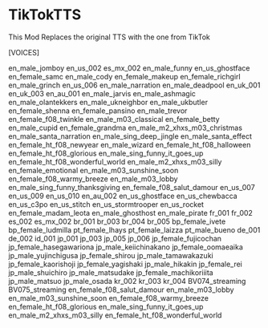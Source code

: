 # TikTokTTS
This Mod Replaces the original TTS with the one from TikTok

[VOICES]

en_male_jomboy
en_us_002
es_mx_002
en_male_funny
en_us_ghostface
en_female_samc
en_male_cody
en_female_makeup
en_female_richgirl
en_male_grinch
en_us_006
en_male_narration
en_male_deadpool
en_uk_001
en_uk_003
en_au_001
en_male_jarvis
en_male_ashmagic
en_male_olantekkers
en_male_ukneighbor
en_male_ukbutler
en_female_shenna
en_female_pansino
en_male_trevor
en_female_f08_twinkle
en_male_m03_classical
en_female_betty
en_male_cupid
en_female_grandma
en_male_m2_xhxs_m03_christmas
en_male_santa_narration
en_male_sing_deep_jingle
en_male_santa_effect
en_female_ht_f08_newyear
en_male_wizard
en_female_ht_f08_halloween
en_female_ht_f08_glorious
en_male_sing_funny_it_goes_up
en_female_ht_f08_wonderful_world
en_male_m2_xhxs_m03_silly
en_female_emotional
en_male_m03_sunshine_soon
en_female_f08_warmy_breeze
en_male_m03_lobby
en_male_sing_funny_thanksgiving
en_female_f08_salut_damour
en_us_007
en_us_009
en_us_010
en_au_002
en_us_ghostface
en_us_chewbacca
en_us_c3po
en_us_stitch
en_us_stormtrooper
en_us_rocket
en_female_madam_leota
en_male_ghosthost
en_male_pirate
fr_001
fr_002
es_002
es_mx_002
br_001
br_003
br_004
br_005
bp_female_ivete
bp_female_ludmilla
pt_female_lhays
pt_female_laizza
pt_male_bueno
de_001
de_002
id_001
jp_001
jp_003
jp_005
jp_006
jp_female_fujicochan
jp_female_hasegawariona
jp_male_keiichinakano
jp_female_oomaeaika
jp_male_yujinchigusa
jp_female_shirou
jp_male_tamawakazuki
jp_female_kaorishoji
jp_female_yagishaki
jp_male_hikakin
jp_female_rei
jp_male_shuichiro
jp_male_matsudake
jp_female_machikoriiita
jp_male_matsuo
jp_male_osada
kr_002
kr_003
kr_004
BV074_streaming
BV075_streaming
en_female_f08_salut_damour
en_male_m03_lobby
en_male_m03_sunshine_soon
en_female_f08_warmy_breeze
en_female_ht_f08_glorious
en_male_sing_funny_it_goes_up
en_male_m2_xhxs_m03_silly
en_female_ht_f08_wonderful_world
